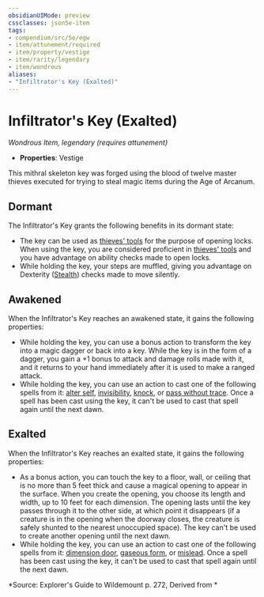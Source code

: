 ```yaml
---
obsidianUIMode: preview
cssclasses: json5e-item
tags:
- compendium/src/5e/egw
- item/attunement/required
- item/property/vestige
- item/rarity/legendary
- item/wondrous
aliases: 
- "Infiltrator's Key (Exalted)"
---
```

# Infiltrator's Key (Exalted)
*Wondrous Item, legendary (requires attunement)*  

- **Properties**: Vestige

This mithral skeleton key was forged using the blood of twelve master thieves executed for trying to steal magic items during the Age of Arcanum.

## Dormant

The Infiltrator's Key grants the following benefits in its dormant state:

- The key can be used as [thieves' tools](/compendium/items/thieves-tools.md) for the purpose of opening locks. When using the key, you are considered proficient in [thieves' tools](/compendium/items/thieves-tools.md) and you have advantage on ability checks made to open locks.  
- While holding the key, your steps are muffled, giving you advantage on Dexterity ([Stealth](/compendium/rules/skills.md#Stealth)) checks made to move silently.  

## Awakened

When the Infiltrator's Key reaches an awakened state, it gains the following properties:

- While holding the key, you can use a bonus action to transform the key into a magic dagger or back into a key. While the key is in the form of a dagger, you gain a +1 bonus to attack and damage rolls made with it, and it returns to your hand immediately after it is used to make a ranged attack.  
- While holding the key, you can use an action to cast one of the following spells from it: [alter self](/compendium/spells/alter-self.md), [invisibility](/compendium/spells/invisibility.md), [knock](/compendium/spells/knock.md), or [pass without trace](/compendium/spells/pass-without-trace.md). Once a spell has been cast using the key, it can't be used to cast that spell again until the next dawn.  

## Exalted

When the Infiltrator's Key reaches an exalted state, it gains the following properties:

- As a bonus action, you can touch the key to a floor, wall, or ceiling that is no more than 5 feet thick and cause a magical opening to appear in the surface. When you create the opening, you choose its length and width, up to 10 feet for each dimension. The opening lasts until the key passes through it to the other side, at which point it disappears (if a creature is in the opening when the doorway closes, the creature is safely shunted to the nearest unoccupied space). The key can't be used to create another opening until the next dawn.  
- While holding the key, you can use an action to cast one of the following spells from it: [dimension door](/compendium/spells/dimension-door.md), [gaseous form](/compendium/spells/gaseous-form.md), or [mislead](/compendium/spells/mislead.md). Once a spell has been cast using the key, it can't be used to cast that spell again until the next dawn.  

*Source: Explorer's Guide to Wildemount p. 272, Derived from *